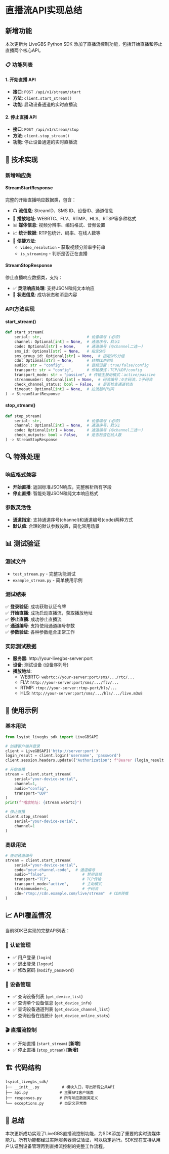 # 直播流API实现总结

## 新增功能

本次更新为 LiveGBS Python SDK 添加了直播流控制功能，包括开始直播和停止直播两个核心API。

### 📋 功能列表

#### 1. 开始直播 API
- **接口**: `POST /api/v1/stream/start`
- **方法**: `client.start_stream()`
- **功能**: 启动设备通道的实时直播流

#### 2. 停止直播 API  
- **接口**: `POST /api/v1/stream/stop`
- **方法**: `client.stop_stream()`
- **功能**: 停止设备通道的实时直播流

## 🔧 技术实现

### 新增响应类

#### StreamStartResponse
完整的开始直播响应数据类，包含：
- 📺 **流信息**: StreamID、SMS ID、设备ID、通道信息
- 🔗 **播放地址**: WEBRTC、FLV、RTMP、HLS、RTSP等多种格式
- 📊 **媒体信息**: 视频分辨率、编码格式、音频设置
- 📈 **统计数据**: RTP包统计、码率、在线人数等
- 🎯 **便捷方法**: 
  - `video_resolution` - 获取视频分辨率字符串
  - `is_streaming` - 判断是否正在直播

#### StreamStopResponse
停止直播响应数据类，支持：
- ✅ **灵活响应处理**: 支持JSON和纯文本响应
- 📝 **状态信息**: 成功状态和消息内容

### API方法实现

#### start_stream()
```python
def start_stream(
    serial: str,                    # 设备编号 (必须)
    channel: Optional[int] = None,  # 通道序号，默认1
    code: Optional[str] = None,     # 通道编号（与channel二选一）
    sms_id: Optional[str] = None,   # 指定SMS
    sms_group_id: Optional[str] = None,  # 指定SMS分组
    cdn: Optional[str] = None,      # 转推CDN地址
    audio: str = "config",          # 音频设置：true/false/config
    transport: str = "config",      # 传输模式：TCP/UDP/config
    transport_mode: str = "passive", # 传输主被动模式：active/passive
    streamnumber: Optional[int] = None,  # 码流编号：0主码流，1子码流
    check_channel_status: bool = False,  # 是否检查通道状态
    timeout: Optional[int] = None,  # 拉流超时时间
) -> StreamStartResponse
```

#### stop_stream()
```python
def stop_stream(
    serial: str,                    # 设备编号 (必须)
    channel: Optional[int] = None,  # 通道序号，默认1
    code: Optional[str] = None,     # 通道编号（与channel二选一）
    check_outputs: bool = False,    # 是否检查在线人数
) -> StreamStopResponse
```

## 🔍 特殊处理

### 响应格式兼容
- **开始直播**: 返回标准JSON响应，完整解析所有字段
- **停止直播**: 智能处理JSON和纯文本响应格式

### 参数灵活性
- **通道指定**: 支持通道序号(channel)和通道编号(code)两种方式
- **默认值**: 合理的默认参数设置，简化常用场景

## 📊 测试验证

### 测试文件
- `test_stream.py` - 完整功能测试
- `example_stream.py` - 简单使用示例

### 测试结果
✅ **登录验证**: 成功获取认证令牌  
✅ **开始直播**: 成功启动直播流，获取播放地址  
✅ **停止直播**: 成功停止直播流  
✅ **通道编号**: 支持使用通道编号参数  
✅ **参数验证**: 各种参数组合正常工作  

### 实际测试数据
- **服务器**: http://your-livegbs-server:port
- **设备**: 测试设备 (设备序列号)
- **播放地址**: 
  - WEBRTC: `webrtc://your-server:port/sms/.../rtc/...`
  - FLV: `http://your-server:port/sms/.../flv/...`
  - RTMP: `rtmp://your-server:rtmp-port/hls/...`
  - HLS: `http://your-server:port/sms/.../hls/.../live.m3u8`

## 🎯 使用示例

### 基本用法
```python
from lsyiot_livegbs_sdk import LiveGBSAPI

# 创建客户端并登录
client = LiveGBSAPI('http://server:port')
login_result = client.login('username', 'password')
client.session.headers.update({"Authorization": f"Bearer {login_result.url_token}"})

# 开始直播
stream = client.start_stream(
    serial="your-device-serial",
    channel=1,
    audio="config",
    transport="UDP"
)
print(f"播放地址: {stream.webrtc}")

# 停止直播
client.stop_stream(
    serial="your-device-serial", 
    channel=1
)
```

### 高级用法
```python
# 使用通道编号
stream = client.start_stream(
    serial="your-device-serial",
    code="your-channel-code",  # 通道编号
    audio="false",                # 禁用音频
    transport="TCP",              # TCP传输
    transport_mode="active",      # 主动模式
    streamnumber=1,               # 子码流
    cdn="rtmp://cdn.example.com/live/stream"  # CDN转推
)
```

## 📈 API覆盖情况

当前SDK已实现的完整API列表：

### 🔐 认证管理
- ✅ 用户登录 (`login`)
- ✅ 退出登录 (`logout`) 
- ✅ 修改密码 (`modify_password`)

### 📱 设备管理
- ✅ 查询设备列表 (`get_device_list`)
- ✅ 查询单个设备信息 (`get_device_info`)
- ✅ 查询设备通道列表 (`get_device_channel_list`)
- ✅ 查询设备在线统计 (`get_device_online_stats`)

### 🎬 直播流控制
- ✅ 开始直播 (`start_stream`) **[新增]**
- ✅ 停止直播 (`stop_stream`) **[新增]**

## 🏗️ 代码结构

```
lsyiot_livegbs_sdk/
├── __init__.py          # 模块入口，导出所有公共API
├── api.py              # 主要API客户端类
├── responses.py        # 所有响应数据类定义
└── exceptions.py       # 自定义异常类
```

## 🎯 总结

本次更新成功实现了LiveGBS直播流控制功能，为SDK添加了重要的实时流媒体能力。所有功能都经过实际服务器测试验证，可以稳定运行。SDK现在支持从用户认证到设备管理再到直播流控制的完整工作流程。